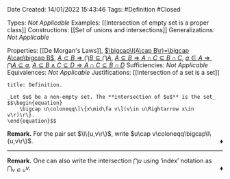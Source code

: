 <br />
<br />

Date Created: 14/01/2022 15:43:46
Tags: #Definition #Closed

Types: _Not Applicable_
Examples: [[Intersection of empty set is a proper class]] 
Constructions: [[Set of unions and intersections]]
Generalizations: _Not Applicable_

Properties: [[De Morgan's Laws]], [$\bigcap\l(A\cap B\r)=\bigcap A\cap\bigcap B$](Intersection%20of%20intersections%20is%20an%20intersection.md), [$A\subset B\Rightarrow\bigcap B\subseteq\bigcap A$](Intersection%20is%20anti-monotone%20w.r.t.%20subsets.md), [$A\subseteq B\Rightarrow A\cap C\subseteq B\cap C$](Intersection%20with%20another%20set%20is%20monotone%20w.r.t.%20subsets.md), [$a\in A\Rightarrow\bigcap A\subseteq a$](Element%20of%20set%20is%20a%20superset%20of%20its%20intersection.md), [$A\subseteq B\land C\subseteq D\Rightarrow A\cap C\subseteq B\cap D$](Intersection%20of%20subsets%20is%20a%20subset%20of%20intersection.md)
Sufficiencies: _Not Applicable_
Equivalences: _Not Applicable_
Justifications: [[Intersection of a set is a set]]

``` ad-Definition
title: Definition.

_Let $u$ be a non-empty set. The **intersection of $u$** is the set_
$$\begin{equation}
    \bigcap u\coloneqq\l\{x\mid\fa v\l(v\in u\Rightarrow x\in v\r)\r\}.
\end{equation}$$

```

**Remark.** For the pair set $\l\{u,v\r\}$, write $u\cap v\coloneqq\bigcap\l\{u,v\r\}$.<span style="float:right;">$\blacklozenge$</span>

---

**Remark.** One can also write the intersection $\bigcap u$ using $\textrm{`}$index$\textrm{'}$ notation as $\bigcap_{v\in u}v$.<span style="float:right;">$\blacklozenge$</span>
